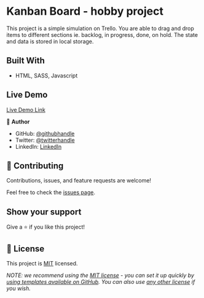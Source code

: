 # Kanban Board - hobby project

This project is a simple simulation on Trello. You are able to drag and drop items to different sections ie. backlog, in progress, done, on hold. The state and data is stored in local storage.

## Built With

- HTML, SASS, Javascript

## Live Demo

[Live Demo Link](https://serengia.github.io/kanban-board--drag-and-drop/)

👤 **Author**

- GitHub: [@githubhandle](https://github.com/serengia)
- Twitter: [@twitterhandle](https://twitter.com/JamesSerengia)
- LinkedIn: [LinkedIn](https://linkedin.com/in/James-Serengia)

## 🤝 Contributing

Contributions, issues, and feature requests are welcome!

Feel free to check the [issues page](../../issues/).

## Show your support

Give a ⭐️ if you like this project!

## 📝 License

This project is [MIT](./LICENSE) licensed.

_NOTE: we recommend using the [MIT license](https://choosealicense.com/licenses/mit/) - you can set it up quickly by [using templates available on GitHub](https://docs.github.com/en/communities/setting-up-your-project-for-healthy-contributions/adding-a-license-to-a-repository). You can also use [any other license](https://choosealicense.com/licenses/) if you wish._
